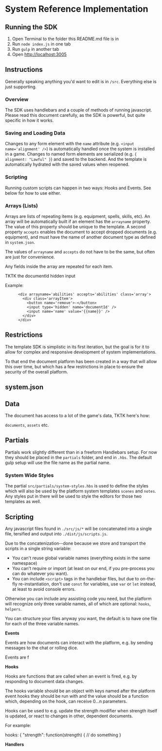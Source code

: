 # System Reference Implementation

## Running the SDK

1. Open Terminal to the folder this README.md file is in
2. Run `node index.js` in one tab
3. Run `gulp` in another tab
4. Open [http://localhost:3005](http://localhost:3005)

## Instructions

Generally speaking anything you'd want to edit is in `/src`. Everything else is just supporting.

### Overview

The SDK uses handlebars and a couple of methods of running javascript. Please read this document carefully, as the SDK is powerful, but quite specific in how it works.

### Saving and Loading Data

Changes to any form element with the `name` attribute (e.g. `<input name='alignment' />`) is automatically handled once the system is installed in a game. Changes to named form elements are serialized (e.g. `{ alignment: "Lawful" }`) and saved to the backend. And the template is automatically hydrated with the saved values when reopened.

### Scripting

Running custom scripts can happen in two ways: Hooks and Events. See below for how to use either.

### Arrays (Lists)

Arrays are lists of repeating items (e.g. equipment, spells, skills, etc). An array will be automatically built if an element has the `arrayname` property. The value of this property should be unique to the template. A second property `accepts` enables the document to accept dropped documents (e.g. equipment), and must have the name of another document type as defined in `system.json`.

The values of `arrayname` and `accepts` do not have to be the same, but often are just for convenience.

Any fields inside the array are repeated for each item.

TKTK the documentId hidden input

Example:

```
      <div arrayname='abilities' accepts='abilities' class='array'>
        <div class='arrayItem'>
          <button name='remove'>-</button>
          <input type='hidden' name='documentId' />
          <input name='name' value='{{name}}' />
        </div>
      </div>
```

## Restrictions

The template SDK is simplistic in its first iteration, but the goal is for it to allow for complex and responsive development of system implementations.

To that end the document platform has been created in a way that will allow this over time, but which has a few restrictions in place to ensure the security of the overall platform.

## system.json

## Data

The document has access to a lot of the game's data, TKTK here's how:

`documents`, `assets` etc.

## Partials

Partials work slightly different than in a freeform Handlebars setup. For now they should be placed in the `partials` folder, and end in `.hbs`. The default gulp setup will use the file name as the partial name.

### System Wide Styles

The partial `src/partials/system-styles.hbs` is used to define the styles which will also be used by the platform system templates `scenes` and `notes`. Any styles put in there will be used to style the editors for those two templates as well.

## Scripting

Any javascript files found in `./src/js/*` will be concatenated into a single file, tersified and output into `./dist/js/scripts.js`.

Due to the concatenization--done because we store and transport the scripts in a single string variable:

- You can't reuse global variable names (everything exists in the same namespace)
- You can't require or import (at least on our end, if you pre-process you can do whatever you want).
- You can include `<script>` tags in the handlebar files, but due to on-the-fly re-instantiation, don't use `const` for variables, use `var` or `let` instead, at least to avoid console errors.

Otherwise you can include any assisting code you need, but the platform will recognize only three variable names, all of which are optional: `hooks`, `helpers`.

You can structure your files anyway you want, the default is to have one file for each of the three variable names.

**Events**

Events are how documents can interact with the platform, e.g. by sending messages to the chat or rolling dice.

Events are f

**Hooks**

Hooks are functions that are called when an event is fired, e.g. by responding to document data changes.

The hooks variable should be an object with keys named after the platform event hooks they should be run with and the value should be a function which, depending on the hook, can receive 0...n parameters.

Hooks can be used to e.g. update the strength modifier when strength itself is updated, or react to changes in other, dependent documents.

For example:

hooks: {
"strength": function(strength) {
// do something
}

**Handlers**
